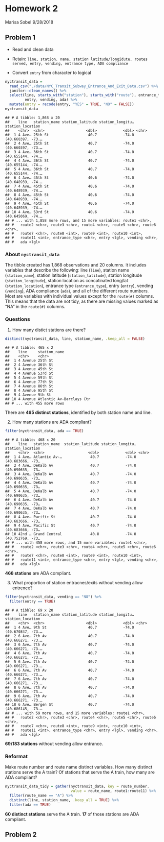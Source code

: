 Homework 2
================
Marisa Sobel
9/28/2018

## Problem 1

  - Read and clean data

  - Retain: `line, station, name, station latitude/longidute, routes
    served, entry, vending, entrance type, ADA compliance`

  - Convert `entry` from character to logical

<!-- end list -->

``` r
nyctransit_data = 
  read_csv("./data/NYC_Transit_Subway_Entrance_And_Exit_Data.csv") %>% 
  janitor::clean_names() %>% 
  select(line, starts_with("station"), starts_with("route"), entrance_type, 
         entry, vending, ada) %>% 
  mutate(entry = recode(entry, "YES" = TRUE, "NO" = FALSE))
nyctransit_data
```

    ## # A tibble: 1,868 x 20
    ##    line   station_name station_latitude station_longitu… station_location 
    ##    <chr>  <chr>                   <dbl>            <dbl> <chr>            
    ##  1 4 Ave… 25th St                  40.7            -74.0 (40.660397, -73.…
    ##  2 4 Ave… 25th St                  40.7            -74.0 (40.660397, -73.…
    ##  3 4 Ave… 36th St                  40.7            -74.0 (40.655144, -74.…
    ##  4 4 Ave… 36th St                  40.7            -74.0 (40.655144, -74.…
    ##  5 4 Ave… 36th St                  40.7            -74.0 (40.655144, -74.…
    ##  6 4 Ave… 45th St                  40.6            -74.0 (40.648939, -74.…
    ##  7 4 Ave… 45th St                  40.6            -74.0 (40.648939, -74.…
    ##  8 4 Ave… 45th St                  40.6            -74.0 (40.648939, -74.…
    ##  9 4 Ave… 45th St                  40.6            -74.0 (40.648939, -74.…
    ## 10 4 Ave… 53rd St                  40.6            -74.0 (40.645069, -74.…
    ## # ... with 1,858 more rows, and 15 more variables: route1 <chr>,
    ## #   route2 <chr>, route3 <chr>, route4 <chr>, route5 <chr>, route6 <chr>,
    ## #   route7 <chr>, route8 <int>, route9 <int>, route10 <int>,
    ## #   route11 <int>, entrance_type <chr>, entry <lgl>, vending <chr>,
    ## #   ada <lgl>

### About `nyctransit_data`

The tibble created has 1,868 observations and 20 columns. It includes
variables that describe the following: line (`line`), station name
(`station_name`), station latitude (`station_latitude`), station
longitude (`station_longitude`), station location as concatinated
long/lat (`station_location`), entrance type (`entrance_type`), entry
(`entry`), vending (`vending`), ADA compliance (`ada`), and all of the
different route numbers. Most are variables with individual values
except for the `route(#)` columns. This means that the data are not
tidy, as there are missing values marked as “NA” in the `route(#)`
columns.

### Questions

1.  How many distict stations are there?

<!-- end list -->

``` r
distinct(nyctransit_data, line, station_name, .keep_all = FALSE)
```

    ## # A tibble: 465 x 2
    ##    line     station_name            
    ##    <chr>    <chr>                   
    ##  1 4 Avenue 25th St                 
    ##  2 4 Avenue 36th St                 
    ##  3 4 Avenue 45th St                 
    ##  4 4 Avenue 53rd St                 
    ##  5 4 Avenue 59th St                 
    ##  6 4 Avenue 77th St                 
    ##  7 4 Avenue 86th St                 
    ##  8 4 Avenue 95th St                 
    ##  9 4 Avenue 9th St                  
    ## 10 4 Avenue Atlantic Av-Barclays Ctr
    ## # ... with 455 more rows

There are **465 distinct stations**, identified by both station name and
line.

2.  How many stations are ADA compliant?

<!-- end list -->

``` r
filter(nyctransit_data, ada == TRUE)
```

    ## # A tibble: 468 x 20
    ##    line   station_name  station_latitude station_longitu… station_location
    ##    <chr>  <chr>                    <dbl>            <dbl> <chr>           
    ##  1 4 Ave… Atlantic Av-…             40.7            -74.0 (40.683666, -73…
    ##  2 4 Ave… DeKalb Av                 40.7            -74.0 (40.690635, -73…
    ##  3 4 Ave… DeKalb Av                 40.7            -74.0 (40.690635, -73…
    ##  4 4 Ave… DeKalb Av                 40.7            -74.0 (40.690635, -73…
    ##  5 4 Ave… DeKalb Av                 40.7            -74.0 (40.690635, -73…
    ##  6 4 Ave… DeKalb Av                 40.7            -74.0 (40.690635, -73…
    ##  7 4 Ave… DeKalb Av                 40.7            -74.0 (40.690635, -73…
    ##  8 4 Ave… Pacific St                40.7            -74.0 (40.683666, -73…
    ##  9 4 Ave… Pacific St                40.7            -74.0 (40.683666, -73…
    ## 10 42nd … Grand Central             40.8            -74.0 (40.752769, -73…
    ## # ... with 458 more rows, and 15 more variables: route1 <chr>,
    ## #   route2 <chr>, route3 <chr>, route4 <chr>, route5 <chr>, route6 <chr>,
    ## #   route7 <chr>, route8 <int>, route9 <int>, route10 <int>,
    ## #   route11 <int>, entrance_type <chr>, entry <lgl>, vending <chr>,
    ## #   ada <lgl>

**468 stations** are ADA compliant.

3.  What proportion of station entracnes/exits without vending allow
    entrence?

<!-- end list -->

``` r
filter(nyctransit_data, vending == "NO") %>% 
  filter(entry == TRUE)
```

    ## # A tibble: 69 x 20
    ##    line   station_name station_latitude station_longitu… station_location 
    ##    <chr>  <chr>                   <dbl>            <dbl> <chr>            
    ##  1 4 Ave… 9th St                   40.7            -74.0 (40.670847, -73.…
    ##  2 6 Ave… 7th Av                   40.7            -74.0 (40.666271, -73.…
    ##  3 6 Ave… 7th Av                   40.7            -74.0 (40.666271, -73.…
    ##  4 6 Ave… 7th Av                   40.7            -74.0 (40.666271, -73.…
    ##  5 6 Ave… 7th Av                   40.7            -74.0 (40.666271, -73.…
    ##  6 6 Ave… 7th Av                   40.7            -74.0 (40.666271, -73.…
    ##  7 6 Ave… 7th Av                   40.7            -74.0 (40.666271, -73.…
    ##  8 6 Ave… 7th Av                   40.7            -74.0 (40.666271, -73.…
    ##  9 6 Ave… 7th Av                   40.7            -74.0 (40.666271, -73.…
    ## 10 6 Ave… Bergen St                40.7            -74.0 (40.686145, -73.…
    ## # ... with 59 more rows, and 15 more variables: route1 <chr>,
    ## #   route2 <chr>, route3 <chr>, route4 <chr>, route5 <chr>, route6 <chr>,
    ## #   route7 <chr>, route8 <int>, route9 <int>, route10 <int>,
    ## #   route11 <int>, entrance_type <chr>, entry <lgl>, vending <chr>,
    ## #   ada <lgl>

**69/183 stations** without vending allow entrance.

### Reformat

Make route number and route name distinct variables. How many distinct
stations serve the A train? Of stations that serve the A train, how many
are ADA compliant?

``` r
nyctransit_data_tidy = gather(nyctransit_data, key = route_number,
                              value = route_name, route1:route11) %>% 
  filter(route_name == "A") %>% 
  distinct(line, station_name, .keep_all = TRUE) %>% 
  filter(ada == TRUE)
```

**60 distinct stations** serve the A train. **17** of those stations are
ADA compliant.

## Problem 2
